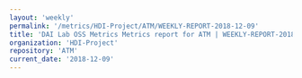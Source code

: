 ```yaml
---
layout: 'weekly'
permalink: '/metrics/HDI-Project/ATM/WEEKLY-REPORT-2018-12-09'
title: 'DAI Lab OSS Metrics Metrics report for ATM | WEEKLY-REPORT-2018-12-09'
organization: 'HDI-Project'
repository: 'ATM'
current_date: '2018-12-09'
---
```

